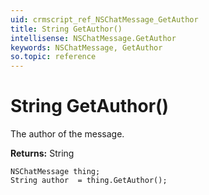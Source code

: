 ```yaml
---
uid: crmscript_ref_NSChatMessage_GetAuthor
title: String GetAuthor()
intellisense: NSChatMessage.GetAuthor
keywords: NSChatMessage, GetAuthor
so.topic: reference
---
```


# String GetAuthor()

The author of the message.

**Returns:** String

```crmscript
NSChatMessage thing;
String author  = thing.GetAuthor();
```


